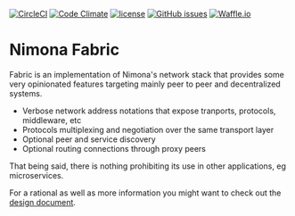 [![CircleCI](https://img.shields.io/circleci/project/github/nimona/go-nimona-fabric.svg?style=flat-square)](https://circleci.com/gh/nimona/go-nimona-fabric)
[![Code Climate](https://img.shields.io/codeclimate/maintainability/nimona/go-nimona-fabric.svg?style=flat-square)](https://codeclimate.com/github/nimona/go-nimona-fabric/maintainability)
[![license](https://img.shields.io/github/license/nimona/go-nimona-fabric.svg?style=flat-square)](https://github.com/nimona/go-nimona-fabric/blob/master/LICENSE)
[![GitHub issues](https://img.shields.io/github/issues/nimona/go-nimona-fabric.svg?style=flat-square)](https://github.com/nimona/go-nimona-fabric/issues)
[![Waffle.io](https://img.shields.io/waffle/label/nimona/go-nimona-fabric/in%20progress.svg?style=flat-square)](https://waffle.io/nimona/go-nimona-fabric)

# Nimona Fabric

Fabric is an implementation of Nimona's network stack that provides some very
opinionated features targeting mainly peer to peer and decentralized systems.  

- Verbose network address notations that expose tranports, protocols, middleware, etc
- Protocols multiplexing and negotiation over the same transport layer
- Optional peer and service discovery
- Optional routing connections through proxy peers

That being said, there is nothing prohibiting its use in other applications, 
eg microservices.  

For a rational as well as more information you might want to check out the
[design document](https://github.com/nimona/nimona/blob/master/fabric.md).
